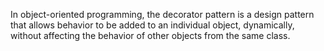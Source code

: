 In object-oriented programming, the decorator pattern is a design pattern that allows behavior to be added to an individual object, dynamically, without affecting the behavior of other objects from the same class.